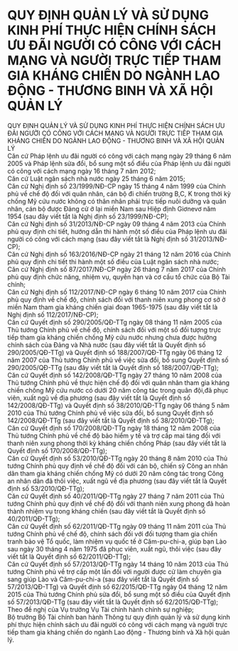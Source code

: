 # QUY ĐỊNH QUẢN LÝ VÀ SỬ DỤNG KINH PHÍ THỰC HIỆN CHÍNH SÁCH ƯU ĐÃI NGƯỜI CÓ CÔNG VỚI CÁCH MẠNG VÀ NGƯỜI TRỰC TIẾP THAM GIA KHÁNG CHIẾN DO NGÀNH LAO ĐỘNG - THƯƠNG BINH VÀ XÃ HỘI QUẢN LÝ

QUY ĐỊNH QUẢN LÝ VÀ SỬ DỤNG KINH PHÍ THỰC HIỆN CHÍNH SÁCH ƯU ĐÃI NGƯỜI CÓ CÔNG VỚI CÁCH MẠNG VÀ NGƯỜI TRỰC TIẾP THAM GIA KHÁNG CHIẾN DO NGÀNH LAO ĐỘNG - THƯƠNG BINH VÀ XÃ HỘI QUẢN LÝ  
Căn cứ Pháp lệnh ưu đãi người có công với cách mạng ngày 29 tháng 6 năm 2005 và Pháp lệnh sửa đổi, bổ sung một số điều của Pháp lệnh ưu đãi người có công với cách mạng ngày 16 tháng 7 năm 2012;  
Căn cứ Luật ngân sách nhà nước ngày 25 tháng 6 năm 2015;  
Căn cứ Nghị định số 23/1999/NĐ-CP ngày 15 tháng 4 năm 1999 của Chính phủ về chế độ đối với quân nhân, cán bộ đi chiến trường B,C, K trong thời kỳ chống Mỹ cứu nước không có thân nhân phải trực tiếp nuôi dưỡng và quân nhân, cán bộ được Đảng cử ở lại miền Nam sau Hiệp định Giơnevơ năm 1954 (sau đây viết tắt là Nghị định số 23/1999/NĐ-CP);  
Căn cứ Nghị định số 31/2013/NĐ-CP ngày 09 tháng 4 năm 2013 của Chính phủ quy định chi tiết, hướng dẫn thi hành một số điều của Pháp lệnh ưu đãi người có công với cách mạng (sau đây viết tắt là Nghị định số 31/2013/NĐ-CP);  
Căn cứ Nghị định số 163/2016/NĐ-CP ngày 21 tháng 12 năm 2016 của Chính phủ quy định chi tiết thi hành một số điều của Luật ngân sách nhà nước;  
Căn cứ Nghị định số 87/2017/NĐ-CP ngày 26 tháng 7 năm 2017 của Chính phủ quy định chức năng, nhiệm vụ, quyền hạn và cơ cấu tổ chức của Bộ Tài chính;  
Căn cứ Nghị định số 112/2017/NĐ-CP ngày 6 tháng 10 năm 2017 của Chính phủ quy định về chế độ, chính sách đối với thanh niên xung phong cơ sở ở miền Nam tham gia kháng chiến giai đoạn 1965-1975 (sau đây viết tắt là Nghị định số 112/2017/NĐ-CP);  
Căn cứ Quyết định số 290/2005/QĐ-TTg ngày 08 tháng 11 năm 2005 của Thủ tướng Chính phủ về chế độ, chính sách đối với một số đối tượng trực tiếp tham gia kháng chiến chống Mỹ cứu nước nhưng chưa được hưởng chính sách của Đảng và Nhà nước (sau đây viết tắt là Quyết định số 290/2005/QĐ-TTg) và Quyết định số 188/2007/QĐ-TTg ngày 06 tháng 12 năm 2007 của Thủ tướng Chính phủ về việc sửa đổi, bổ sung Quyết định số 290/2005/QĐ-TTg (sau đây viết tắt là Quyết định số 188/2007/QĐ-TTg);  
Căn cứ Quyết định số 142/2008/QĐ-TTg ngày 27 tháng 10 năm 2008 của Thủ tướng Chính phủ về thực hiện chế độ đối với quân nhân tham gia kháng chiến chống Mỹ cứu nước có dưới 20 năm công tác trong quân đội,đã phục viên, xuất ngũ về địa phương (sau đây viết tắt là Quyết định số 142/2008/QĐ-TTg) và Quyết định số 38/2010/QĐ-TTg ngày 06 tháng 5 năm 2010 của Thủ tướng Chính phủ về việc sửa đổi, bổ sung Quyết định số 142/2008/QĐ-TTg (sau đây viết tắt là Quyết định số 38/2010/QĐ-TTg);  
Căn cứ Quyết định số 170/2008/QĐ-TTg ngày 18 tháng 12 năm 2008 của Thủ tướng Chính phủ về chế độ bảo hiểm y tế và trợ cấp mai táng đối với thanh niên xung phong thời kỳ kháng chiến chống Pháp (sau đây viết tắt là Quyết định số 170/2008/QĐ-TTg);  
Căn cứ Quyết định số 53/2010/QĐ-TTg ngày 20 tháng 8 năm 2010 của Thủ tướng Chính phủ quy định về chế độ đối với cán bộ, chiến sỹ Công an nhân dân tham gia kháng chiến chống Mỹ có dưới 20 năm công tác trong Công an nhân dân đã thôi việc, xuất ngũ về địa phương (sau đây viết tắt là Quyết định số 53/2010/QĐ-TTg);  
Căn cứ Quyết định số 40/2011/QĐ-TTg ngày 27 tháng 7 năm 2011 của Thủ tướng Chính phủ quy định về chế độ đối với thanh niên xung phong đã hoàn thành nhiệm vụ trong kháng chiến (sau đây viết tắt là Quyết định số 40/2011/QĐ-TTg);  
Căn cứ Quyết định số 62/2011/QĐ-TTg ngày 09 tháng 11 năm 2011 của Thủ tướng Chính phủ về chế độ, chính sách đối với đối tượng tham gia chiến tranh bảo vệ Tổ quốc, làm nhiệm vụ quốc tế ở Căm-pu-chi-a, giúp bạn Lào sau ngày 30 tháng 4 năm 1975 đã phục viên, xuất ngũ, thôi việc (sau đây viết tắt là Quyết định số 62/2011/QĐ-TTg);  
Căn cứ Quyết định số 57/2013/QĐ-TTg ngày 14 tháng 10 năm 2013 của Thủ tướng Chính phủ về trợ cấp một lần đối với người được cử làm chuyên gia sang giúp Lào và Căm-pu-chi-a (sau đây viết tắt là Quyết định số 57/2013/QĐ-TTg) và Quyết định số 62/2015/QĐ-TTg ngày 04 tháng 12 năm 2015 của Thủ tướng Chính phủ sửa đổi, bổ sung một số điều của Quyết định số 57/2013/QĐ-TTg (sau đây viết tắt là Quyết định số 62/2015/QĐ-TTg);  
Theo đề nghị của Vụ trưởng Vụ Tài chính hành chính sự nghiệp;  
Bộ trưởng Bộ Tài chính ban hành Thông tư quy định quản lý và sử dụng kinh phí thực hiện chính sách ưu đãi người có công với cách mạng và người trực tiếp tham gia kháng chiến do ngành Lao động - Thương binh và Xã hội quản lý.